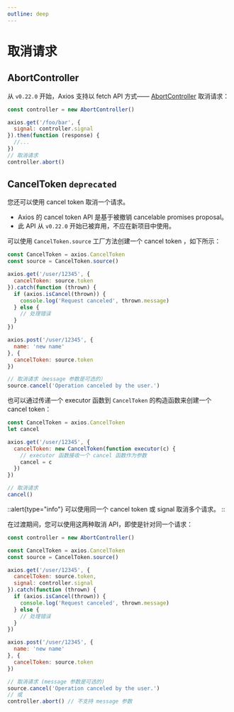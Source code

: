```yaml
---
outline: deep
---
```


# 取消请求

## AbortController

从 `v0.22.0` 开始，Axios 支持以 fetch API
方式—— [AbortController](https://developer.mozilla.org/en-US/docs/Web/API/AbortController) 取消请求：

```javascript
const controller = new AbortController()

axios.get('/foo/bar', {
  signal: controller.signal
}).then(function (response) {
  //...
})
// 取消请求
controller.abort()
```

## CancelToken `deprecated`

您还可以使用 cancel token 取消一个请求。

- Axios 的 cancel token API 是基于被撤销 cancelable promises proposal。
- 此 API 从 `v0.22.0` 开始已被弃用，不应在新项目中使用。

可以使用 `CancelToken.source` 工厂方法创建一个 cancel token ，如下所示：

```javascript
const CancelToken = axios.CancelToken
const source = CancelToken.source()

axios.get('/user/12345', {
  cancelToken: source.token
}).catch(function (thrown) {
  if (axios.isCancel(thrown)) {
    console.log('Request canceled', thrown.message)
  } else {
    // 处理错误
  }
})

axios.post('/user/12345', {
  name: 'new name'
}, {
  cancelToken: source.token
})

// 取消请求（message 参数是可选的）
source.cancel('Operation canceled by the user.')
```

也可以通过传递一个 executor 函数到 `CancelToken` 的构造函数来创建一个 cancel token：

```javascript
const CancelToken = axios.CancelToken
let cancel

axios.get('/user/12345', {
  cancelToken: new CancelToken(function executor(c) {
    // executor 函数接收一个 cancel 函数作为参数
    cancel = c
  })
})

// 取消请求
cancel()
```

::alert{type="info"}
可以使用同一个 cancel token 或 signal 取消多个请求。
::

在过渡期间，您可以使用这两种取消 API，即使是针对同一个请求：

```javascript
const controller = new AbortController()

const CancelToken = axios.CancelToken
const source = CancelToken.source()

axios.get('/user/12345', {
  cancelToken: source.token,
  signal: controller.signal
}).catch(function (thrown) {
  if (axios.isCancel(thrown)) {
    console.log('Request canceled', thrown.message)
  } else {
    // 处理错误
  }
})

axios.post('/user/12345', {
  name: 'new name'
}, {
  cancelToken: source.token
})

// 取消请求 (message 参数是可选的)
source.cancel('Operation canceled by the user.')
// 或
controller.abort() // 不支持 message 参数
```
